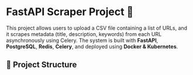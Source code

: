 # FastAPI Scraper Project 🚀

This project allows users to upload a CSV file containing a list of URLs, and it scrapes metadata (title, description, keywords) from each URL asynchronously using Celery. The system is built with **FastAPI**, **PostgreSQL**, **Redis**, **Celery**, and deployed using **Docker & Kubernetes**.

## 📂 Project Structure
